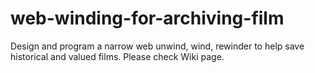 # web-winding-for-archiving-film
Design and program a narrow web unwind, wind, rewinder to help save historical and valued films.
Please check Wiki page.
